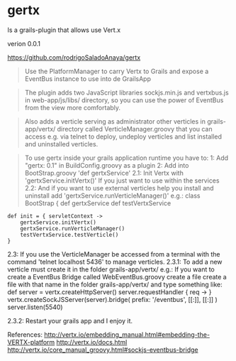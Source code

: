 gertx
=====

Is a grails-plugin that allows use Vert.x

verion 0.0.1

https://github.com/rodrigoSaladoAnaya/gertx

> Use the PlatformManager to carry Vertx to Grails and expose a EventBus instance to use into de GrailsApp

> The plugin adds two JavaScript libraries sockjs.min.js and vertxbus.js in web-app/js/libs/ directory, so you can use the power of EventBus from the view more comfortably.

> Also adds a verticle serving as administrator other verticles in grails-app/vertx/ directory called VerticleManager.groovy that you can access e.g. via telnet to deploy, undeploy verticles and list installed and uninstalled verticles.

> To use gertx inside your grails application runtime you have to:
1: Add "gertx: 0.1" in BuildConfig.groovy as a plugin
2: Add into BootStrap.groovy 'def gertxService'
2.1: Init Vertx with 'gertxService.initVertx()' If you just want to use within the services
2.2: And if you want to use external verticles help you install and uninstall add 'gertxService.runVerticleManager()'
e.g.:
class BootStrap {
    def gertxService
    def testVertxService

    def init = { servletContext ->
        gertxService.initVertx()
        gertxService.runVerticleManager()
        testVertxService.testVerticle()
    }

2.3: If you use the VerticleManager be accessed from a terminal with the command 'telnet localhost 5436' to manage verticles.
2.3.1: To add a new verticle must create it in the folder grails-app/vertx/
e.g.: If you want to create a EventBus Bridge called WebEventBus.groovy create a file create a file with that name in the folder grails-app/vertx/ and type something like:
def server = vertx.createHttpServer()
server.requestHandler { req ->
}
vertx.createSockJSServer(server).bridge(
        prefix: '/eventbus', [[:]], [[:]]
)
server.listen(5540)

2.3.2: Restart your grails app and I enjoy it.


References:
http://vertx.io/embedding_manual.html#embedding-the-VERTX-platform
http://vertx.io/docs.html
http://vertx.io/core_manual_groovy.html#sockjs-eventbus-bridge